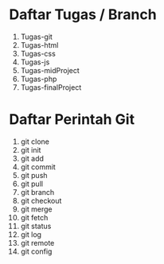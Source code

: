 # Daftar Tugas / Branch
  1. Tugas-git
  2. Tugas-html
  3. Tugas-css
  4. Tugas-js
  5. Tugas-midProject
  6. Tugas-php
  7. Tugas-finalProject

# Daftar Perintah Git
  1. git clone
  2. git init
  3. git add
  4. git commit
  5. git push
  6. git pull
  7. git branch
  8. git checkout
  9. git merge
  10. git fetch
  11. git status
  12. git log
  13. git remote
  14. git config
